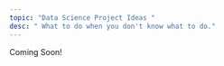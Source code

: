 ```yaml
---
topic: "Data Science Project Ideas "
desc: " What to do when you don't know what to do."
---
```


Coming Soon!
